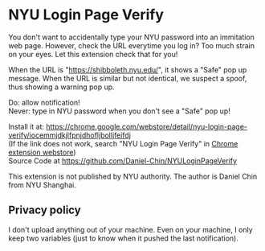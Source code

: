# NYU Login Page Verify

You don't want to accidentally type your NYU password into an immitation web page. However, check the URL everytime you log in? Too much strain on your eyes. Let this extension check that for you! 

When the URL is "https://shibboleth.nyu.edu/", it shows a "Safe" pop up message. When the URL is similar but not identical, we suspect a spoof, thus showing a warning pop up. 

Do: allow notification!  
Never: type in NYU password when you don't see a "Safe" pop up! 

Install it at: https://chrome.google.com/webstore/detail/nyu-login-page-verify/iocemmjdkjlfpnjdhofljbolljfeifdj  
(If the link does not work, search "NYU Login Page Verify" in [Chrome extension webstore](https://chrome.google.com/webstore/category/extensions))  
Source Code at https://github.com/Daniel-Chin/NYULoginPageVerify  

This extension is not published by NYU authority. The author is Daniel Chin from NYU Shanghai.

## Privacy policy
I don't upload anything out of your machine. Even on your machine, I only keep two variables (just to know when it pushed the last notification).  
